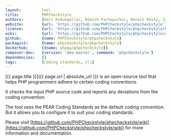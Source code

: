 ```yaml
---
layout:         tool
title:          PHPCheckstyle
authors:        [Hari Kodungallur, Nimish Pachapurkar, Benoit Pesty, James Brooks, Marcin Kurczewski]
website:        {url: 'https://github.com/PHPCheckstyle/phpcheckstyle'}
license:        {url: 'https://github.com/PHPCheckstyle/phpcheckstyle/blob/master/LICENSE.txt', label: 'Open Software License version 2.1'}
wiki:           {url: 'https://github.com/PHPCheckstyle/phpcheckstyle/wiki'}
github:         {name: PHPCheckstyle/phpcheckstyle}
packagist:      {name: phpcheckstyle/phpcheckstyle}               
dockerhub:      [{name: phpqa/phpcheckstyle}]     
composer-dev:   {version: 'dev-master', command: 'phpcheckstyle'}
dependencies:   []
tags:           [coding standards, cli] 
---
```


[{{ page.title }}]({{ page.url | absolute_url }}) is an open-source tool that helps PHP programmers adhere to certain coding conventions.
 
<!--more-->

It checks the input PHP source code and reports any deviations from the coding convention.

The tool uses the PEAR Coding Standards as the default coding convention. 
But it allows you to configure it to suit your coding standards.

Please visit [https://github.com/PHPCheckstyle/phpcheckstyle/wiki](https://github.com/PHPCheckstyle/phpcheckstyle/wiki) for
more information and documentation.
